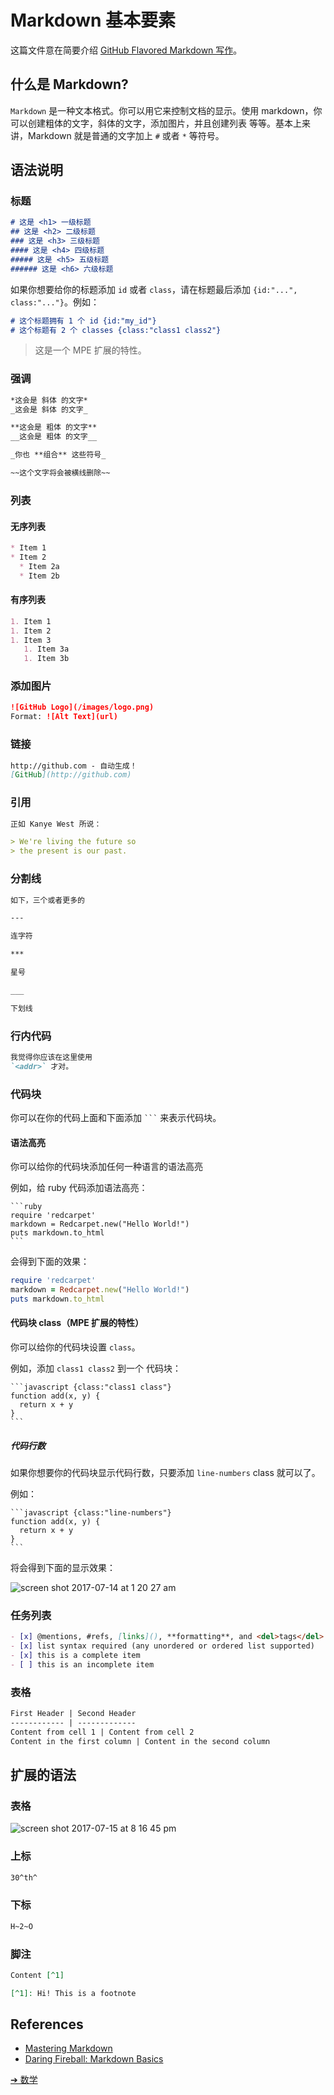 # Markdown 基本要素
这篇文件意在简要介绍 [GitHub Flavored Markdown 写作](https://guides.github.com/features/mastering-markdown/)。      

## 什么是 Markdown?  
`Markdown` 是一种文本格式。你可以用它来控制文档的显示。使用 markdown，你可以创建粗体的文字，斜体的文字，添加图片，并且创建列表 等等。基本上来讲，Markdown 就是普通的文字加上 `#` 或者 `*` 等符号。  

## 语法说明

### 标题
```markdown
# 这是 <h1> 一级标题
## 这是 <h2> 二级标题
### 这是 <h3> 三级标题
#### 这是 <h4> 四级标题
##### 这是 <h5> 五级标题
###### 这是 <h6> 六级标题
```

如果你想要给你的标题添加 `id` 或者 `class`，请在标题最后添加 `{id:"...", class:"..."}`。例如：  
```markdown
# 这个标题拥有 1 个 id {id:"my_id"}
# 这个标题有 2 个 classes {class:"class1 class2"}
```
> 这是一个 MPE 扩展的特性。  

### 强调
```markdown
*这会是 斜体 的文字*
_这会是 斜体 的文字_

**这会是 粗体 的文字**
__这会是 粗体 的文字__

_你也 **组合** 这些符号_

~~这个文字将会被横线删除~~
```

### 列表
#### 无序列表
```markdown
* Item 1
* Item 2
  * Item 2a
  * Item 2b
```

#### 有序列表
```markdown
1. Item 1
1. Item 2
1. Item 3
   1. Item 3a
   1. Item 3b
```

### 添加图片  
```markdown
![GitHub Logo](/images/logo.png)
Format: ![Alt Text](url)
```

### 链接  
```markdown
http://github.com - 自动生成！
[GitHub](http://github.com)
```

### 引用
```markdown
正如 Kanye West 所说：

> We're living the future so
> the present is our past.

```

### 分割线  
```markdown
如下，三个或者更多的

---

连字符

***

星号

___

下划线
```

### 行内代码
```markdown  
我觉得你应该在这里使用
`<addr>` 才对。
```

### 代码块
你可以在你的代码上面和下面添加 <code>\`\`\`</code> 来表示代码块。

#### 语法高亮
你可以给你的代码块添加任何一种语言的语法高亮  

例如，给 ruby 代码添加语法高亮：

    ```ruby
    require 'redcarpet'
    markdown = Redcarpet.new("Hello World!")
    puts markdown.to_html
    ```

会得到下面的效果：

```ruby
require 'redcarpet'
markdown = Redcarpet.new("Hello World!")
puts markdown.to_html
```

#### 代码块 class（MPE 扩展的特性）
你可以给你的代码块设置 `class`。

例如，添加 `class1 class2` 到一个 代码块：

    ```javascript {class:"class1 class"}
    function add(x, y) {
      return x + y
    }
    ```

##### 代码行数
如果你想要你的代码块显示代码行数，只要添加 `line-numbers` class 就可以了。

例如：

    ```javascript {class:"line-numbers"}
    function add(x, y) {
      return x + y
    }
    ```

将会得到下面的显示效果：

![screen shot 2017-07-14 at 1 20 27 am](https://user-images.githubusercontent.com/1908863/28200587-a8582b0a-6832-11e7-83a7-6c3bb011322f.png)

### 任务列表   
```markdown  
- [x] @mentions, #refs, [links](), **formatting**, and <del>tags</del> supported
- [x] list syntax required (any unordered or ordered list supported)
- [x] this is a complete item
- [ ] this is an incomplete item
```

### 表格
```markdown  
First Header | Second Header
------------ | -------------
Content from cell 1 | Content from cell 2
Content in the first column | Content in the second column
```

## 扩展的语法
### 表格  
![screen shot 2017-07-15 at 8 16 45 pm](https://user-images.githubusercontent.com/1908863/28243710-945e3004-699a-11e7-9a5f-d74f6c944c3b.png)

### 上标
```markdown
30^th^
```

### 下标
```markdown
H~2~O
```

### 脚注
```markdown
Content [^1]

[^1]: Hi! This is a footnote
```


## References
* [Mastering Markdown](https://guides.github.com/features/mastering-markdown/)
* [Daring Fireball: Markdown Basics](https://daringfireball.net/projects/markdown/basics)


[➔ 数学](zh-cn/math.md)
